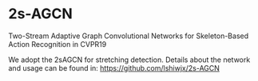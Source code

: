 # 2s-AGCN
Two-Stream Adaptive Graph Convolutional Networks for Skeleton-Based Action Recognition in CVPR19

We adopt the 2sAGCN for stretching detection. Details about the network and usage can be found in: https://github.com/lshiwjx/2s-AGCN
